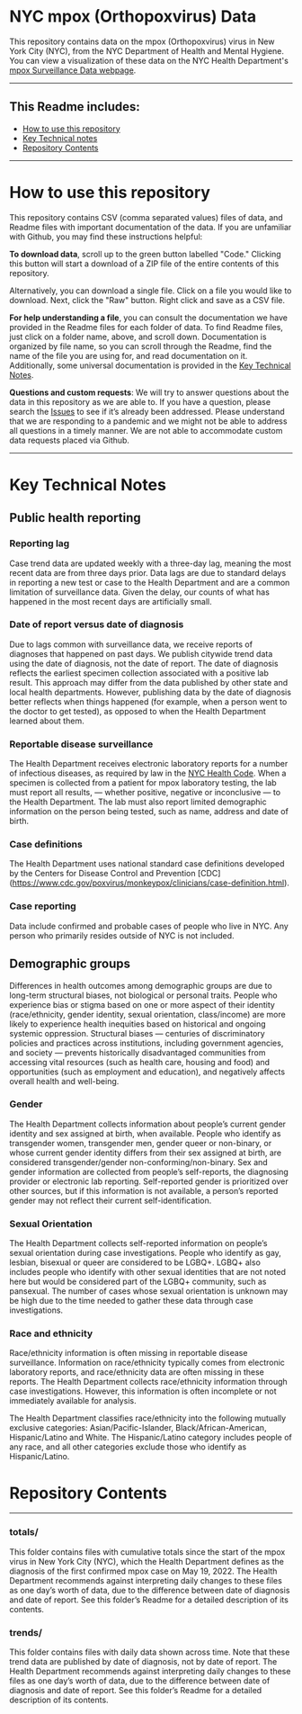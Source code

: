 # NYC mpox (Orthopoxvirus) Data
This repository contains data on the mpox (Orthopoxvirus) virus in New York City (NYC), from the NYC Department of Health and Mental Hygiene.
You can view a visualization of these data on the NYC Health Department's [mpox Surveillance Data webpage](https://www1.nyc.gov/site/doh/data/health-tools/monkeypox.page).



***

## This Readme includes:
- [How to use this repository](#How-to-use-this-repository)
- [Key Technical notes](#Key-Technical-Notes)
- [Repository Contents](#Repository-Contents)

***

# How to use this repository
This repository contains CSV (comma separated values) files of data, and Readme files with important documentation of the data. If you are unfamiliar with Github, you may find these instructions helpful:

**To download data**, scroll up to the green button labelled "Code." Clicking this button will start a download of a ZIP file of the entire contents of this repository.

Alternatively, you can download a single file. Click on a file you would like to download. Next, click the "Raw" button. Right click and save as a CSV file. 

**For help understanding a file**, you can consult the documentation we have provided in the Readme files for each folder of data. To find  Readme files, just click on a folder name, above, and scroll down. Documentation is organized by file name, so you can scroll through the Readme, find the name of the file you are using for, and read documentation on it. Additionally, some universal documentation is provided in the [Key Technical Notes](https://github.com/nychealth/coronavirus-data/blob/master/README.md#key-technical-notes). 

**Questions and custom requests**: We will try to answer questions about the data in this repository as we are able to. If you have a question, please search the [Issues](https://github.com/nychealth/coronavirus-data/issues?q=) to see if it’s already been addressed. Please understand that we are responding to a pandemic and we might not be able to address all questions in a timely manner.  We are not able to accommodate custom data requests placed via Github.  

***


# Key Technical Notes

## Public health reporting 
### Reporting lag 

Case trend data are updated weekly with a three-day lag, meaning the most recent data are from three days prior. Data lags are due to standard delays in reporting a new test or case to the Health Department and are a common limitation of surveillance data. Given the delay, our counts of what has happened in the most recent days are artificially small.

### Date of report versus date of diagnosis 

Due to lags common with surveillance data, we receive reports of diagnoses that happened on past days. We publish citywide trend data using the date of diagnosis, not the date of report. The date of diagnosis reflects the earliest specimen collection associated with a positive lab result. This approach may differ from the data published by other state and local health departments. However, publishing data by the date of diagnosis better reflects when things happened (for example, when a person went to the doctor to get tested), as opposed to when the Health Department learned about them. 

### Reportable disease surveillance 

The Health Department receives electronic laboratory reports for a number of infectious diseases, as required by law in the [NYC Health Code](https://www1.nyc.gov/site/doh/providers/reporting-and-services/notifiable-diseases-and-conditions-reporting-central.page). When a specimen is collected from a patient for mpox laboratory testing, the lab must report all results, — whether positive, negative or inconclusive — to the Health Department. The lab must also report limited demographic information on the person being tested, such as name, address and date of birth. 

### Case definitions
The Health Department uses national standard case definitions developed by the Centers for Disease Control and Prevention [CDC] (https://www.cdc.gov/poxvirus/monkeypox/clinicians/case-definition.html).
### Case reporting  

Data include confirmed and probable cases of people who live in NYC. Any person who primarily resides outside of NYC is not included.

## Demographic groups
Differences in health outcomes among demographic groups are due to long-term structural biases, not biological or personal traits. People who experience bias or stigma based on one or more aspect of their identity (race/ethnicity, gender identity, sexual orientation, class/income) are more likely to experience health inequities based on historical and ongoing systemic oppression.
Structural biases — centuries of discriminatory policies and practices across institutions, including government agencies, and society — prevents historically disadvantaged communities from accessing vital resources (such as health care, housing and food) and opportunities (such as employment and education), and negatively affects overall health and well-being. 


### Gender
The Health Department collects information about people’s current gender identity and sex assigned at birth, when available. People who identify as transgender women, transgender men, gender queer or non-binary, or whose current gender identity differs from their sex assigned at birth, are considered transgender/gender non-conforming/non-binary. Sex and gender information are collected from people’s self-reports, the diagnosing provider or electronic lab reporting. Self-reported gender is prioritized over other sources, but if this information is not available, a person’s reported gender may not reflect their current self-identification. 

### Sexual Orientation
The Health Department collects self-reported information on people’s sexual orientation during case investigations. People who identify as gay, lesbian, bisexual or queer are considered to be LGBQ+. LGBQ+ also includes people who identify with other sexual identities that are not noted here but would be considered part of the LGBQ+ community, such as pansexual. The number of cases whose sexual orientation is unknown may be high due to the time needed to gather these data through case investigations. 

### Race and ethnicity 

Race/ethnicity information is often missing in reportable disease surveillance. Information on race/ethnicity typically comes from electronic laboratory reports, and race/ethnicity data are often missing in these reports. The Health Department collects race/ethnicity information through case investigations. However, this information is often incomplete or not immediately available for analysis. 

The Health Department classifies race/ethnicity into the following mutually exclusive categories: Asian/Pacific-Islander, Black/African-American, Hispanic/Latino and White. The Hispanic/Latino category includes people of any race, and all other categories exclude those who identify as Hispanic/Latino.

# Repository Contents
***

### totals/ 
This folder contains files with cumulative totals since the start of the mpox virus in New York City (NYC), which the Health Department defines as the diagnosis of the first confirmed mpox case on May 19, 2022. The Health Department recommends against interpreting daily changes to these files as one day’s worth of data, due to the difference between date of diagnosis and date of report. See this folder’s Readme for a detailed description of its contents.

### trends/ 
This folder contains files with daily data shown across time. Note that these trend data are published by date of diagnosis, not by date of report. The Health Department recommends against interpreting daily changes to these files as one day’s worth of data, due to the difference between date of diagnosis and date of report. See this folder’s Readme for a detailed description of its contents.


